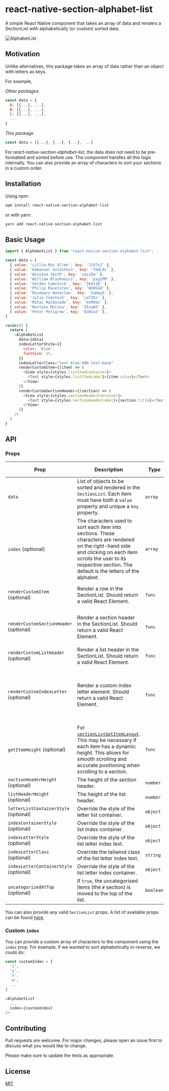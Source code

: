 # react-native-section-alphabet-list

A simple React Native component that takes an array of data and renders a SectionList with alphabetically (or custom) sorted data.

![AlphabetList](https://media.giphy.com/media/SACshMzMIP2NvP8rvY/giphy.gif)

## Motivation

Unlike alternatives, this package takes an array of data rather than an object with letters as keys.

For example,

_Other packages_

```javascript
const data = {
  A: [{...}, ...],
  B: [{...}, ...],
  C: [{...}, ...],
  ...
}
```

_This package_

```javascript
const data = [{...}, {...}, {...}, ...]
```

For _react-native-section-alphabet-list_, the data does not need to be pre-formatted and sorted before use. The component handles all this logic internally. You can also provide an array of characters to sort your sections in a custom order.

## Installation

Using npm:

```sh
npm install react-native-section-alphabet-list
```

or with yarn:

```sh
yarn add react-native-section-alphabet-list
```

## Basic Usage

```javascript
import { AlphabetList } from "react-native-section-alphabet-list";

const data = [
  { value: 'Lillie-Mai Allen', key: 'lCUTs2' },
  { value: 'Emmanuel Goldstein', key: 'TXdL0c' },
  { value: 'Winston Smith', key: 'zqsiEw' },
  { value: 'William Blazkowicz', key: 'psg2PM' },
  { value: 'Gordon Comstock', key: '1K6I18' },
  { value: 'Philip Ravelston', key: 'NVHSkA' },
  { value: 'Rosemary Waterlow', key: 'SaHqyG' },
  { value: 'Julia Comstock', key: 'iaT1Ex' },
  { value: 'Mihai Maldonado', key: 'OvMd5e' },
  { value: 'Murtaza Molina', key: '25zqAO' },
  { value: 'Peter Petigrew', key: '8cWuu3' },
]

render() {
  return (
    <AlphabetList
      data={data}
      indexLetterStyle={{ 
        color: 'blue', 
        fontSize: 15,
      }}
      indexLetterClass="text-blue-400 text-base"
      renderCustomItem={(item) => (
        <View style={styles.listItemContainer}>
          <Text style={styles.listItemLabel}>{item.value}</Text>
        </View>
      )}
      renderCustomSectionHeader={(section) => (
        <View style={styles.sectionHeaderContainer}>
          <Text style={styles.sectionHeaderLabel}>{section.title}</Text>
        </View>
      )}
    />
  )
}
```

## API

### Props

| Prop | Description | Type | Signature (func) | Default |
| --- | --- | --- | --- | --- |
| `data` | List of objects to be sorted and rendered in the `SectionList`. Each item must have both a `value` property and unique a `key` property. | `array` | | |
| `index` (optional) | The characters used to sort each item into sections. These characters are rendered on the right-hand side and clicking on each item scrolls the user to its respective section. The default is the letters of the alphabet. | `array` | | `['a', 'b', 'c', 'd', 'e', 'f', ...]` (see `DEFAULT_CHAR_INDEX` [here](https://github.com/Kieran-McIntyre/react-native-section-alphabet-list/blob/master/src/values/consts.ts))|
| `renderCustomItem` (optional) | Render a row in the SectionList. Should return a valid React Element. | `func` | `{ item: { value: string, key: string } } : ReactElement` | |
| `renderCustomSectionHeader` (optional) | Render a section header in the SectionList. Should return a valid React Element. | `func` | `{ section: { title: string, index: number, data: array } } : ReactElement` | |
| `renderCustomListHeader` (optional) | Render a list header in the SectionList. Should return a valid React Element. | `func` | | |
| `renderCustomIndexLetter` (optional) | Render a custom index letter element. Should return a valid React Element. | `func` | `{ item: { title: string, index: number, data: array }, index: number, onPress: func } : ReactElement` | |
| `getItemHeight` (optional) | For [`sectionListGetItemLayout`](https://www.npmjs.com/package/react-native-section-list-get-item-layout). This may be necessary if each item has a dynamic height. This allows for smooth scrolling and accurate positioning when scrolling to a section.  | `func` | `{ sectionIndex: number, rowIndex: number } : number`  | |
| `sectionHeaderHeight` (optional) | The height of the section header. | `number` | | `40` |
| `listHeaderHeight` (optional) | The height of the list header. | `number` | | `0` |
| `letterListContainerStyle` (optional) | Override the style of the letter list container.  | `object` | | `undefined` |
| `indexContainerStyle` (optional) | Override the style of the list index container.  | `object` | | `undefined` |
| `indexLetterStyle` (optional) | Override the style of the list letter index text.  | `object` | | `undefined` |
| `indexLetterClass` (optional) | Override the tailwind class of the list letter index text.  | `string` | | `undefined` |
| `indexLetterContainerStyle` (optional) | Override the style of the list letter index container.  | `object` | | `undefined` |
| `uncategorizedAtTop` (optional) | If `true`, the uncategorised items (the `#` section) is moved to the top of the list.  | `boolean` | | false |

You can also provide any valid `SectionList` props. A list of available props can be found [here](https://reactnative.dev/docs/sectionlist#props).

### Custom `index`

You can provide a custom array of characters to the component using the `index` prop. For example, if we wanted to sort alphabetically in-reverse, we could do:

```javascript
const customIndex = [
  'z',
  'y',
  'x',
  'w',
  ...
]

<AlphabetList
  ...
  index={customIndex}
/>
```


## Contributing

Pull requests are welcome. For major changes, please open an issue first to discuss what you would like to change.

Please make sure to update the tests as appropriate.

## License

[MIT](https://choosealicense.com/licenses/mit/)

